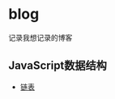 # blog
记录我想记录的博客

## JavaScript数据结构

+ [链表]([./article/data-structures/linked-lint/README.md](https://github.com/scottjeremy/blog/blob/master/article/data-structures/linked-list/README.md))

